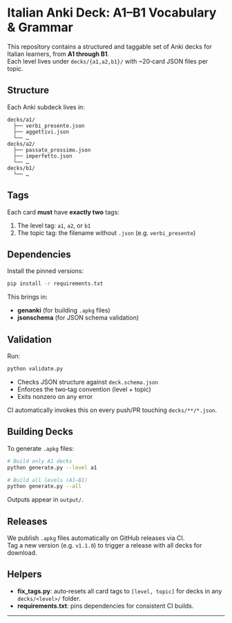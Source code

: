 # Italian Anki Deck: A1–B1 Vocabulary & Grammar

This repository contains a structured and taggable set of Anki decks for Italian learners, from **A1 through B1**.  
Each level lives under `decks/{a1,a2,b1}/` with ~20‑card JSON files per topic.

## Structure

Each Anki subdeck lives in:

```
decks/a1/
  ├── verbi_presente.json
  ├── aggettivi.json
  └── …
decks/a2/
  ├── passato_prossimo.json
  ├── imperfetto.json
  └── …
decks/b1/
  └── …
```

## Tags

Each card **must** have **exactly two** tags:
1. The level tag: `a1`, `a2`, or `b1`  
2. The topic tag: the filename without `.json` (e.g. `verbi_presente`)

## Dependencies

Install the pinned versions:

```bash
pip install -r requirements.txt
```

This brings in:

- **genanki** (for building `.apkg` files)  
- **jsonschema** (for JSON schema validation)  

## Validation

Run:

```bash
python validate.py
```

- Checks JSON structure against `deck.schema.json`  
- Enforces the two‑tag convention (level + topic)  
- Exits nonzero on any error  

CI automatically invokes this on every push/PR touching `decks/**/*.json`.

## Building Decks

To generate `.apkg` files:

```bash
# Build only A1 decks
python generate.py --level a1

# Build all levels (A1–B1)
python generate.py --all
```

Outputs appear in `output/`.

## Releases

We publish `.apkg` files automatically on GitHub releases via CI.  
Tag a new version (e.g. `v1.1.0`) to trigger a release with all decks for download.

## Helpers

- **fix_tags.py**: auto‑resets all card tags to `[level, topic]` for decks in any `decks/<level>/` folder.  
- **requirements.txt**: pins dependencies for consistent CI builds.

---
